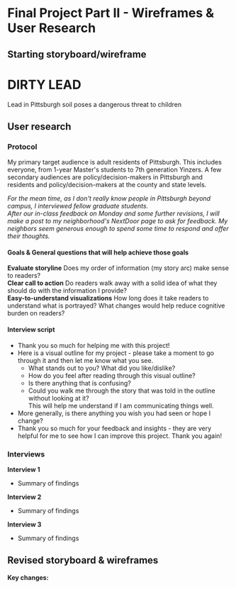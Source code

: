 # Final Project Part II - Wireframes & User Research

## Starting storyboard/wireframe
<script src="https://embed.shorthand.com/embed_6.js"></script>
<div data-shorthand-embed="carnegiemellon.shorthandstories.com/lead-soil-wireframe/"><h1>DIRTY LEAD</h1><p>Lead in Pittsburgh soil poses a dangerous threat to children</p></div>

## User research
### Protocol
My primary target audience is adult residents of Pittsburgh. This includes everyone, from 1-year Master's students to 7th generation Yinzers. A few secondary audiences are policy/decision-makers in Pittsburgh and residents and policy/decision-makers at the county and state levels.

_For the mean time, as I don't really know people in Pittsburgh beyond campus, I interviewed fellow graduate students.  
After our in-class feedback on Monday and some further revisions, I will make a post to my neighborhood's NextDoor page to ask for feedback. My neighbors seem generous enough to spend some time to respond and offer their thoughts._

#### Goals & General questions that will help achieve those goals
__Evaluate storyline__ Does my order of information (my story arc) make sense to readers?  
__Clear call to action__ Do readers walk away with a solid idea of what they should do with the information I provide?  
__Easy-to-understand visualizations__ How long does it take readers to understand what is portrayed? What changes would help reduce cognitive burden on readers?

#### Interview script
* Thank you so much for helping me with this project!
* Here is a visual outline for my project - please take a moment to go through it and then let me know what you see.
  * What stands out to you? What did you like/dislike?
  * How do you feel after reading through this visual outline?
  * Is there anything that is confusing?
  * Could you walk me through the story that was told in the outline without looking at it?  
  This will help me understand if I am communicating things well.
* More generally, is there anything you wish you had seen or hope I change?
* Thank you so much for your feedback and insights - they are very helpful for me to see how I can improve this project. Thank you again!

### Interviews
__Interview 1__
* Summary of findings

__Interview 2__
* Summary of findings

__Interview 3__
* Summary of findings

## Revised storyboard & wireframes
__Key changes:__ 

